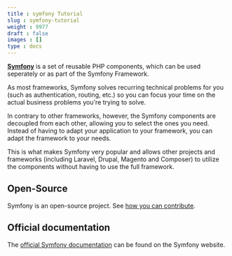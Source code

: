 ```yaml
---
title : symfony Tutorial
slug : symfony-tutorial
weight : 9977
draft : false
images : []
type : docs
---
```


**[Symfony][1]** is a set of reusable PHP components, which can be used seperately or as part of the Symfony Framework.

As most frameworks, Symfony solves recurring technical problems for you (such as authentication, routing, etc.) so you can focus your time on the actual business problems you're trying to solve.

In contrary to other frameworks, however, the Symfony components are decoupled from each other, allowing you to select the ones you need. Instead of having to adapt your application to your framework, you can adapt the framework to your needs.

This is what makes Symfony very popular and allows other projects and frameworks (including Laravel, Drupal, Magento and Composer) to utilize the components without having to use the full framework.

## Open-Source

Symfony is an open-source project. See [how you can contribute][2].

## Official documentation

The [official Symfony documentation][3] can be found on the Symfony website.

  [1]: https://symfony.com/
  [2]: https://symfony.com/doc/current/contributing/index.html
  [3]: https://symfony.com/doc/current/index.html

